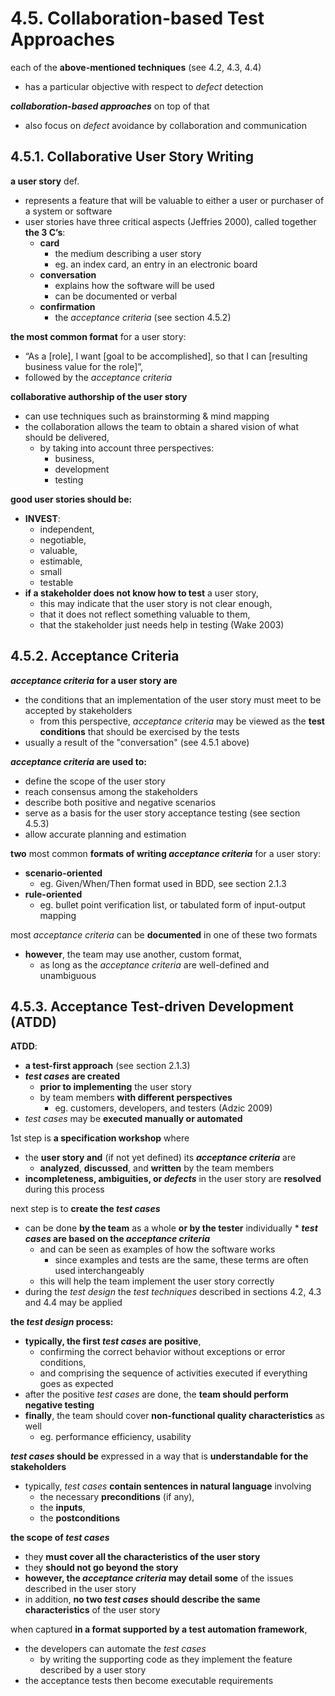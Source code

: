 # 4.5. Collaboration-based Test Approaches

each of the **above-mentioned techniques** (see 4.2, 4.3, 4.4)
* has a particular objective with respect to *defect* detection

***collaboration-based approaches*** on top of that
* also focus on *defect* avoidance by collaboration and communication

## 4.5.1. Collaborative User Story Writing

**a user story** def.
* represents a feature that will be valuable to either a user or purchaser of a system or software
* user stories have three critical aspects (Jeffries 2000), called together **the 3 C’s**:
  + **card**
    - the medium describing a user story
    - eg. an index card, an entry in an electronic board
  + **conversation**
    - explains how the software will be used
    - can be documented or verbal
  + **confirmation**
    - the *acceptance criteria* (see section 4.5.2)

**the most common format** for a user story:
* “As a [role], I want [goal to be accomplished], so that I can [resulting business value for the role]”,
* followed by the *acceptance criteria*

**collaborative authorship of the user story**
* can use techniques such as brainstorming & mind mapping
* the collaboration allows the team to obtain a shared vision of what should be delivered,
  + by taking into account three perspectives:
    - business,
    - development
    - testing

**good user stories should be:**
* **INVEST**:
  + independent,
  + negotiable,
  + valuable,
  + estimable,
  + small
  + testable
* **if a stakeholder does not know how to test** a user story,
  + this may indicate that the user story is not clear enough,
  + that it does not reflect something valuable to them,
  + that the stakeholder just needs help in testing (Wake 2003)

## 4.5.2. Acceptance Criteria

***acceptance criteria* for a user story are**
* the conditions that an implementation of the user story must meet to be accepted by stakeholders
  + from this perspective, *acceptance criteria* may be viewed as the **test conditions** that should be exercised by the tests
* usually a result of the "conversation" (see 4.5.1 above)

***acceptance criteria* are used to:**
* define the scope of the user story
* reach consensus among the stakeholders
* describe both positive and negative scenarios
* serve as a basis for the user story acceptance testing (see section 4.5.3)
* allow accurate planning and estimation

**two** most common **formats of writing *acceptance criteria*** for a user story:
* **scenario-oriented**
  + eg. Given/When/Then format used in BDD, see section 2.1.3
* **rule-oriented**
  + eg. bullet point verification list, or tabulated form of input-output mapping

most *acceptance criteria* can be **documented** in one of these two formats
* **however**, the team may use another, custom format,
  + as long as the *acceptance criteria* are well-defined and unambiguous

## 4.5.3. Acceptance Test-driven Development (ATDD)

**ATDD**:
* **a test-first approach** (see section 2.1.3)
* ***test cases* are created**
  + **prior to implementing** the user story
  + by team members **with different perspectives**
    - eg. customers, developers, and testers (Adzic 2009)
* *test cases* may be **executed manually or automated**

1st step is **a specification workshop** where
* the **user story and** (if not yet defined) its ***acceptance criteria*** are
  + **analyzed**, **discussed**, and **written** by the team members
* **incompleteness, ambiguities, or *defects*** in the user story are **resolved** during this process

next step is to **create the *test cases***
* can be done **by the team** as a whole **or by the tester** individually
* ***test cases* are based on the *acceptance criteria***
  + and can be seen as examples of how the software works
    - since examples and tests are the same, these terms are often used interchangeably
  + this will help the team implement the user story correctly
* during the *test design* the *test techniques* described in sections 4.2, 4.3 and 4.4 may be applied

**the *test design* process:**
* **typically, the first *test cases* are positive**,
  + confirming the correct behavior without exceptions or error conditions,
  + and comprising the sequence of activities executed if everything goes as expected
* after the positive *test cases* are done, the **team should perform negative testing**
* **finally**, the team should cover **non-functional quality characteristics** as well
  + eg. performance efficiency, usability

***test cases* should be** expressed in a way that is **understandable for the stakeholders**
* typically, *test cases* **contain sentences in natural language** involving
  + the necessary **preconditions** (if any),
  + the **inputs**,
  + the **postconditions**

**the scope of *test cases***
* they **must cover all the characteristics of the user story**
* they **should not go beyond the story**
* **however, the *acceptance criteria* may detail some** of the issues described in the user story
* in addition, **no two *test cases* should describe the same characteristics** of the user story

when captured **in a format supported by a test automation framework**,
* the developers can automate the *test cases*
  + by writing the supporting code as they implement the feature described by a user story
* the acceptance tests then become executable requirements
